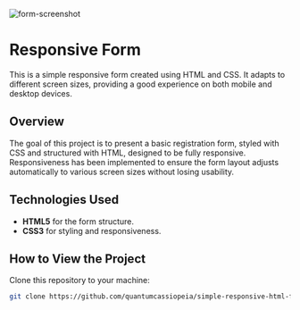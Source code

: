 ![form-screenshot](https://github.com/user-attachments/assets/50da0102-add9-416a-ba63-173204787bc1)


# Responsive Form

This is a simple responsive form created using HTML and CSS. It adapts to different screen sizes, providing a good experience on both mobile and desktop devices.

## Overview
The goal of this project is to present a basic registration form, styled with CSS and structured with HTML, designed to be fully responsive. Responsiveness has been implemented to ensure the form layout adjusts automatically to various screen sizes without losing usability.

## Technologies Used
- **HTML5** for the form structure.
- **CSS3** for styling and responsiveness.

## How to View the Project
Clone this repository to your machine:
   ```bash
   git clone https://github.com/quantumcassiopeia/simple-responsive-html-form

